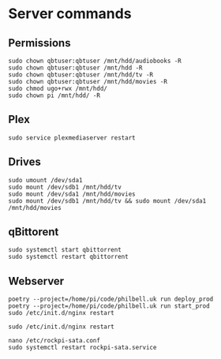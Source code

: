 # Server commands

## Permissions

```console
sudo chown qbtuser:qbtuser /mnt/hdd/audiobooks -R
sudo chown qbtuser:qbtuser /mnt/hdd -R
sudo chown qbtuser:qbtuser /mnt/hdd/tv -R
sudo chown qbtuser:qbtuser /mnt/hdd/movies -R
sudo chmod ugo+rwx /mnt/hdd/
sudo chown pi /mnt/hdd/ -R
```

## Plex

```console
sudo service plexmediaserver restart
```

## Drives

```console
sudo umount /dev/sda1
sudo mount /dev/sdb1 /mnt/hdd/tv
sudo mount /dev/sda1 /mnt/hdd/movies
sudo mount /dev/sdb1 /mnt/hdd/tv && sudo mount /dev/sda1 /mnt/hdd/movies
```

## qBittorent

```console
sudo systemctl start qbittorrent
sudo systemctl restart qbittorrent
```

## Webserver

```console
poetry --project=/home/pi/code/philbell.uk run deploy_prod
poetry --project=/home/pi/code/philbell.uk run start_prod
sudo /etc/init.d/nginx restart

sudo /etc/init.d/nginx restart

nano /etc/rockpi-sata.conf
sudo systemctl restart rockpi-sata.service
```
